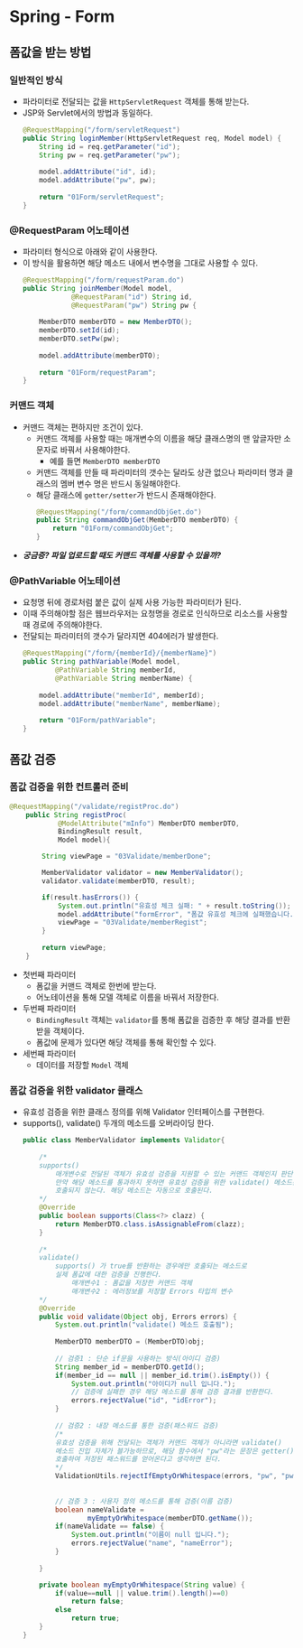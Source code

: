 # Spring - Form
## 폼값을 받는 방법
### 일반적인 방식
- 파라미터로 전달되는 값을 ```HttpServletRequest``` 객체를 통해 받는다.
- JSP와 Servlet에서의 방법과 동일하다.
    ```java
    @RequestMapping("/form/servletRequest")
	public String loginMember(HttpServletRequest req, Model model) {
		String id = req.getParameter("id");
		String pw = req.getParameter("pw");
		
		model.addAttribute("id", id);
		model.addAttribute("pw", pw);
		
		return "01Form/servletRequest";
	}
    ```

### @RequestParam 어노테이션
- 파라미터 형식으로 아래와 같이 사용한다.
- 이 방식을 활용하면 해당 메소드 내에서 변수명을 그대로 사용할 수 있다.
    ```java
    @RequestMapping("/form/requestParam.do")
	public String joinMember(Model model,
				@RequestParam("id") String id,
				@RequestParam("pw") String pw {
		
		MemberDTO memberDTO = new MemberDTO();
		memberDTO.setId(id);
		memberDTO.setPw(pw);
        
		model.addAttribute(memberDTO);
		
		return "01Form/requestParam";
	}
    ```

### 커맨드 객체
- 커맨드 객체는 편하지만 조건이 있다.
  - 커맨드 객체를 사용할 때는 매개변수의 이름을 해당 클래스명의 맨 앞글자만 소문자로 바꿔서 사용해야한다.
    - 예를 들면 ```MemberDTO memberDTO```
  - 커맨드 객체를 만들 때 파라미터의 갯수는 달라도 상관 없으나 파라미터 명과 클래스의 멤버 변수 명은 반드시 동일해야한다.
  - 해당 클래스에 ```getter/setter```가 반드시 존재해야한다.
    ```java
    @RequestMapping("/form/commandObjGet.do")
	public String commandObjGet(MemberDTO memberDTO) {
		return "01Form/commandObjGet";
	}
    ```
- ***궁금증? 파일 업로드할 때도 커맨드 객체를 사용할 수 있을까?***

### @PathVariable 어노테이션
- 요청명 뒤에 경로처럼 붙은 값이 실제 사용 가능한 파라미터가 된다.
- 이때 주의해야할 점은 웹브라우저는 요청명을 경로로 인식하므로 리소스를 사용할 때 경로에 주의해야한다.
- 전달되는 파라미터의 갯수가 달라지면 404에러가 발생한다.
    ```java
    @RequestMapping("/form/{memberId}/{memberName}")
	public String pathVariable(Model model,
			@PathVariable String memberId,
			@PathVariable String memberName) {
		
		model.addAttribute("memberId", memberId);
		model.addAttribute("memberName", memberName);
		
		return "01Form/pathVariable";
	}
    ```

## 폼값 검증
### 폼값 검증을 위한 컨트롤러 준비
```java
@RequestMapping("/validate/registProc.do")
	public String registProc(
			@ModelAttribute("mInfo") MemberDTO memberDTO,
			BindingResult result,
			Model model){ 

        String viewPage = "03Validate/memberDone";

        MemberValidator validator = new MemberValidator();
		validator.validate(memberDTO, result);

        if(result.hasErrors()) {
			System.out.println("유효성 체크 실패: " + result.toString());
			model.addAttribute("formError", "폼값 유효성 체크에 실패했습니다.");
			viewPage = "03Validate/memberRegist";
		}
		
		return viewPage;
    }
```
- 첫번째 파라미터
  - 폼값을 커맨드 객체로 한번에 받는다.
  - 어노테이션을 통해 모델 객체로 이름을 바꿔서 저장한다.
- 두번째 파라미터
  - ```BindingResult``` 객체는 ```validator```를 통해 폼값을 검증한 후 해당 결과를 반환받을 객체이다.
  - 폼값에 문제가 있다면 해당 객체를 통해 확인할 수 있다.
- 세번째 파라미터
  - 데이터를 저장할 ```Model``` 객체

### 폼값 검증을 위한 validator 클래스
- 유효성 검증을 위한 클래스 정의를 위해 Validator 인터페이스를 구현한다.
- supports(), validate() 두개의 메소드를 오버라이딩 한다.
    ```java
    public class MemberValidator implements Validator{
        
        /*
        supports()
            매개변수로 전달된 객체가 유효성 검증을 지원할 수 있는 커맨드 객체인지 판단한다.
            만약 해당 메소드를 통과하지 못하면 유효성 검증을 위한 validate() 메소드는 
            호출되지 않는다. 해당 메소드는 자동으로 호출된다.
        */
        @Override
        public boolean supports(Class<?> clazz) {
            return MemberDTO.class.isAssignableFrom(clazz);
        }
        
        /*
        validate()
            supports() 가 true를 반환하는 경우에만 호출되는 메소드로
            실제 폼값에 대한 검증을 진행한다.
                매개변수1 : 폼값을 저장한 커맨드 객체
                매개변수2 : 에러정보를 저장할 Errors 타입의 변수
        */
        @Override
        public void validate(Object obj, Errors errors) {
            System.out.println("validate() 메소드 호출됨");
            
            MemberDTO memberDTO = (MemberDTO)obj;
            
            // 검증1 : 단순 if문을 사용하는 방식(아이디 검증)
            String member_id = memberDTO.getId();
            if(member_id == null || member_id.trim().isEmpty()) {
                System.out.println("아이디가 null 입니다.");
                // 검증에 실패한 경우 해당 메소드를 통해 검증 결과를 반환한다.
                errors.rejectValue("id", "idError");
            }
            
            // 검증2 : 내장 메소드를 통한 검증(패스워드 검증)
            /*
            유효성 검증을 위해 전달되는 객체가 커맨드 객체가 아니라면 validate()
            메소드 진입 자체가 블가능하므로, 해당 함수에서 "pw"라는 문장은 getter()를
            호출하여 저장된 패스워드를 얻어온다고 생각하면 된다. 
            */
            ValidationUtils.rejectIfEmptyOrWhitespace(errors, "pw", "pwError");
            
            
            // 검증 3 : 사용자 정의 메소드를 통해 검증(이름 검증)
            boolean nameValidate =
                    myEmptyOrWhitespace(memberDTO.getName());
            if(nameValidate == false) {
                System.out.println("이름이 null 입니다.");
                errors.rejectValue("name", "nameError");
            }
            
        }

        private boolean myEmptyOrWhitespace(String value) {
            if(value==null || value.trim().length()==0)
                return false;
            else
                return true;
        }
    }
    ```